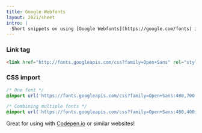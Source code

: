 ```yaml
---
title: Google Webfonts
layout: 2021/sheet
intro: |
  Short snippets on using [Google Webfonts](https://google.com/fonts) in a web page.
---
```


### Link tag

<!-- prettier-ignore -->
```html
<link href="http://fonts.googleapis.com/css?family=Open+Sans" rel="stylesheet" type="text/css" />
```

### CSS import

<!-- prettier-ignore -->
```css
/* One font */
@import url('https://fonts.googleapis.com/css?family=Open+Sans:400,700');

/* Combining multiple fonts */
@import url('https://fonts.googleapis.com/css?family=Open+Sans:400,400italic|Montserrat:400,700'');
```

Great for using with [Codepen.io](https://codepen.io/) or similar websites!

